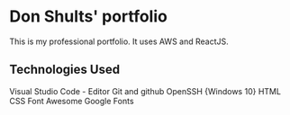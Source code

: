 # Don Shults' portfolio

This is my professional portfolio. It uses AWS and ReactJS.

## Technologies Used
Visual Studio Code - Editor
Git and github
OpenSSH {Windows 10}
HTML
CSS
Font Awesome
Google Fonts